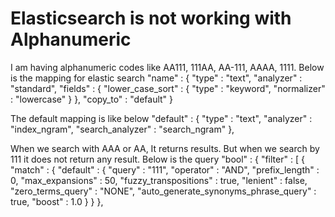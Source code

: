 
# Elasticsearch is not working with Alphanumeric

I am having alphanumeric codes like AA111, 111AA, AA-111, AAAA, 1111. Below is the mapping for elastic search
"name" : {
      "type" : "text",
      "analyzer" : "standard",
      "fields" : {
        "lower_case_sort" : {
          "type" : "keyword",
          "normalizer" : "lowercase"
        }
      },
      "copy_to" : "default"
    }

The default mapping is like below
"default" : {
  "type" : "text",
  "analyzer" : "index_ngram",
  "search_analyzer" : "search_ngram"
},

When we search with AAA or AA, It returns results. But when we search by 111 it does not return any result.
Below is the query
"bool" : {
            "filter" : [
              {
                "match" : {
                  "default" : {
                    "query" : "111",
                    "operator" : "AND",
                    "prefix_length" : 0,
                    "max_expansions" : 50,
                    "fuzzy_transpositions" : true,
                    "lenient" : false,
                    "zero_terms_query" : "NONE",
                    "auto_generate_synonyms_phrase_query" : true,
                    "boost" : 1.0
                  }
                }
              },


        